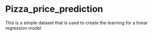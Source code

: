 # Pizza_price_prediction
 This is a simple dataset that is used to create the learning for a linear regression model
